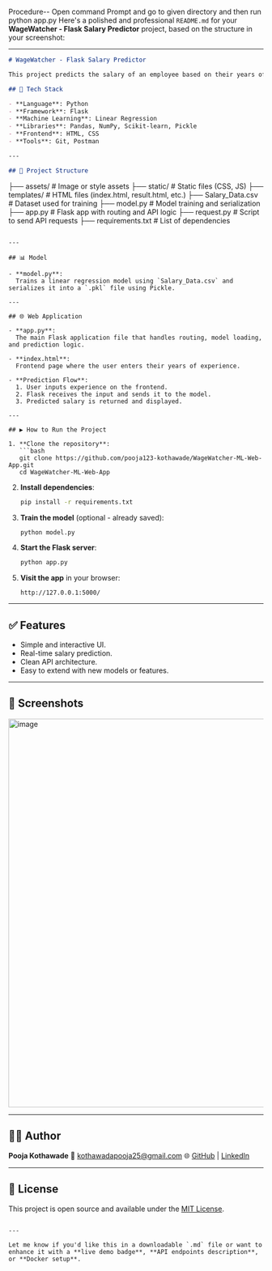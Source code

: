 
Procedure--
Open command Prompt and go to given directory and then run python app.py
Here's a polished and professional `README.md` for your **WageWatcher - Flask Salary Predictor** project, based on the structure in your screenshot:

---

```md
# WageWatcher - Flask Salary Predictor

This project predicts the salary of an employee based on their years of experience using a machine learning model and serves predictions via a Flask web application.

## 🔧 Tech Stack

- **Language**: Python  
- **Framework**: Flask  
- **Machine Learning**: Linear Regression  
- **Libraries**: Pandas, NumPy, Scikit-learn, Pickle  
- **Frontend**: HTML, CSS  
- **Tools**: Git, Postman

---

## 📁 Project Structure

```

├── assets/                 # Image or style assets
├── static/                 # Static files (CSS, JS)
├── templates/              # HTML files (index.html, result.html, etc.)
├── Salary\_Data.csv         # Dataset used for training
├── model.py                # Model training and serialization
├── app.py                  # Flask app with routing and API logic
├── request.py              # Script to send API requests
├── requirements.txt        # List of dependencies

````

---

## 📊 Model

- **model.py**:  
  Trains a linear regression model using `Salary_Data.csv` and serializes it into a `.pkl` file using Pickle.

---

## 🌐 Web Application

- **app.py**:  
  The main Flask application file that handles routing, model loading, and prediction logic.
  
- **index.html**:  
  Frontend page where the user enters their years of experience.

- **Prediction Flow**:
  1. User inputs experience on the frontend.
  2. Flask receives the input and sends it to the model.
  3. Predicted salary is returned and displayed.

---

## ▶️ How to Run the Project

1. **Clone the repository**:
   ```bash
   git clone https://github.com/pooja123-kothawade/WageWatcher-ML-Web-App.git
   cd WageWatcher-ML-Web-App
````

2. **Install dependencies**:

   ```bash
   pip install -r requirements.txt
   ```

3. **Train the model** (optional - already saved):

   ```bash
   python model.py
   ```

4. **Start the Flask server**:

   ```bash
   python app.py
   ```

5. **Visit the app** in your browser:

   ```
   http://127.0.0.1:5000/
   ```

---

## ✅ Features

* Simple and interactive UI.
* Real-time salary prediction.
* Clean API architecture.
* Easy to extend with new models or features.

---

## 📸 Screenshots

<img width="1366" height="768" alt="image" src="https://github.com/user-attachments/assets/617d5e00-a9ef-4862-a121-3faeb2a90f8e" />


---

## 🙋‍♀️ Author

**Pooja Kothawade**
📧 [kothawadapooja25@gmail.com](mailto:kothawadapooja25@gmail.com)
🌐 [GitHub](https://github.com/pooja123-kothawade) | [LinkedIn](https://www.linkedin.com/in/pooja-kothawade/)

---

## 📄 License

This project is open source and available under the [MIT License](LICENSE).

```

---

Let me know if you'd like this in a downloadable `.md` file or want to enhance it with a **live demo badge**, **API endpoints description**, or **Docker setup**.
```

